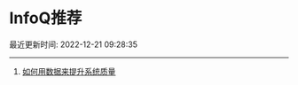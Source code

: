 # InfoQ推荐

最近更新时间: 2022-12-21 09:28:35

--- 
1. [如何用数据来提升系统质量](https://www.infoq.cn/article/VDwdDmSiTZglv6cthqCp) 
